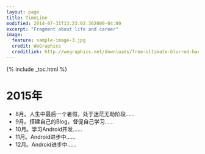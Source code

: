 ```yaml
---
layout: page
title: TimeLine
modified: 2014-07-31T13:23:02.362000-04:00
excerpt: "Fragment about life and career"
image:
  feature: sample-image-3.jpg
  credit: WeGraphics
  creditlink: http://wegraphics.net/downloads/free-ultimate-blurred-background-pack/
---
```


{% include _toc.html %}



# 2015年

- 8月。人生中最后一个暑假，处于迷茫无助阶段……
- 9月。搭建自己的Blog，督促自己学习……
- 10月。学习Android开发……
- 11月。Android进步中……
- 12月。Android进步中……











